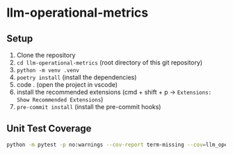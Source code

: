 # llm-operational-metrics


## Setup

1. Clone the repository
2. `cd llm-operational-metrics` (root directory of this git repository)
3. `python -m venv .venv`
4. `poetry install` (install the dependencies)
5. code . (open the project in vscode)
6. install the recommended extensions (cmd + shift + p -> `Extensions: Show Recommended Extensions`)
7. `pre-commit install` (install the pre-commit hooks)


## Unit Test Coverage

```sh
python -m pytest -p no:warnings --cov-report term-missing --cov=llm_operational_metrics tests
```
